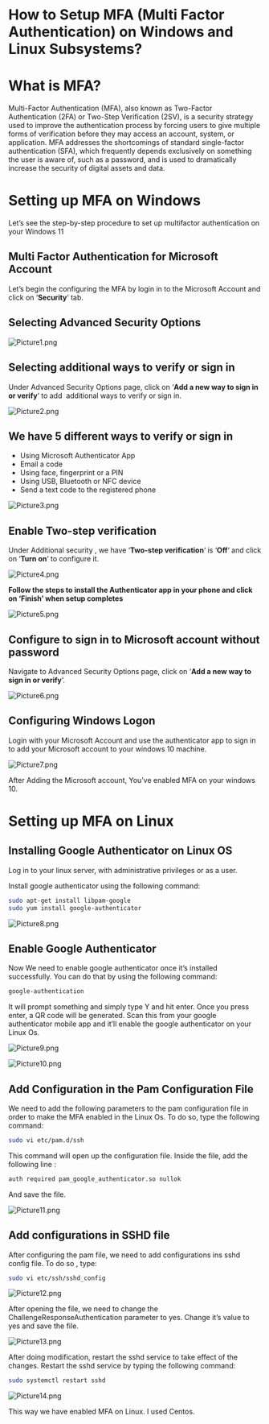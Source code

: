 # How to Setup MFA (Multi Factor Authentication) on Windows and Linux Subsystems?

# What is MFA?

Multi-Factor Authentication (MFA), also known as Two-Factor Authentication (2FA) or Two-Step Verification (2SV), is a security strategy used to improve the authentication process by forcing users to give multiple forms of verification before they may access an account, system, or application. MFA addresses the shortcomings of standard single-factor authentication (SFA), which frequently depends exclusively on something the user is aware of, such as a password, and is used to dramatically increase the security of digital assets and data.

# Setting up MFA on Windows

Let’s see the step-by-step procedure to set up multifactor authentication on your Windows 11

## Multi Factor Authentication for Microsoft Account

Let’s begin the configuring the MFA by login in to the Microsoft Account and click on ‘**Security**‘ tab.

## Selecting Advanced Security Options

![Picture1.png](How%20to%20Setup%20MFA%20(Multi%20Factor%20Authentication)%20on%20%20c8a1bae0f744438ab0bf16a791313c8b/Picture1.png)

## Selecting additional ways to verify or sign in

Under Advanced Security Options page, click on ‘**Add a new way to sign in or verify**‘ to add  additional ways to verify or sign in.

![Picture2.png](How%20to%20Setup%20MFA%20(Multi%20Factor%20Authentication)%20on%20%20c8a1bae0f744438ab0bf16a791313c8b/Picture2.png)

## We have 5 different ways to verify or sign in

- Using Microsoft Authenticator App
- Email a code
- Using face, fingerprint or a PIN
- Using USB, Bluetooth or NFC device
- Send a text code to the registered phone

![Picture3.png](How%20to%20Setup%20MFA%20(Multi%20Factor%20Authentication)%20on%20%20c8a1bae0f744438ab0bf16a791313c8b/Picture3.png)

## Enable Two-step verification

Under Additional security , we have ‘**Two-step verification**‘ is ‘**Off**‘ and click on ‘**Turn on**‘ to configure it.

![Picture4.png](How%20to%20Setup%20MFA%20(Multi%20Factor%20Authentication)%20on%20%20c8a1bae0f744438ab0bf16a791313c8b/Picture4.png)

**Follow the steps to install the Authenticator app in your phone and click on ‘Finish’ when setup completes**

![Picture5.png](How%20to%20Setup%20MFA%20(Multi%20Factor%20Authentication)%20on%20%20c8a1bae0f744438ab0bf16a791313c8b/Picture5.png)

## Configure to sign in to Microsoft account without password

Navigate to Advanced Security Options page, click on ‘**Add a new way to sign in or verify**‘.

![Picture6.png](How%20to%20Setup%20MFA%20(Multi%20Factor%20Authentication)%20on%20%20c8a1bae0f744438ab0bf16a791313c8b/Picture6.png)

## Configuring Windows Logon

Login with your Microsoft Account and use the authenticator app to sign in to add your Microsoft account to your windows 10 machine.

![Picture7.png](How%20to%20Setup%20MFA%20(Multi%20Factor%20Authentication)%20on%20%20c8a1bae0f744438ab0bf16a791313c8b/Picture7.png)

After Adding the Microsoft account, You’ve enabled MFA on your windows 10.

# Setting up MFA on Linux

## 

## Installing Google Authenticator on Linux OS

Log in to your linux server, with administrative privileges or as a user.

Install google authenticator using the following command:

```bash
sudo apt-get install libpam-google
sudo yum install google-authenticator
```

![Picture8.png](How%20to%20Setup%20MFA%20(Multi%20Factor%20Authentication)%20on%20%20c8a1bae0f744438ab0bf16a791313c8b/Picture8.png)

## Enable Google Authenticator

Now We need to enable google authenticator once it’s installed successfully. You can do that by using the following command:

```bash
google-authentication
```

It will prompt something and simply type Y and hit enter. Once you press enter, a QR code will be generated. Scan this from your google authenticator mobile app and it’ll enable the google authenticator on your Linux Os.

![Picture9.png](How%20to%20Setup%20MFA%20(Multi%20Factor%20Authentication)%20on%20%20c8a1bae0f744438ab0bf16a791313c8b/Picture9.png)

![Picture10.png](How%20to%20Setup%20MFA%20(Multi%20Factor%20Authentication)%20on%20%20c8a1bae0f744438ab0bf16a791313c8b/Picture10.png)

## Add Configuration in the Pam Configuration File

We need to add the following parameters to the pam configuration file in order to make the MFA enabled in the Linux Os. To do so, type the following command:

```bash
sudo vi etc/pam.d/ssh
```

This command will open up the configuration file. Inside the file, add the following line :

```bash
auth required pam_google_authenticator.so nullok
```

And save the file.

![Picture11.png](How%20to%20Setup%20MFA%20(Multi%20Factor%20Authentication)%20on%20%20c8a1bae0f744438ab0bf16a791313c8b/Picture11.png)

## Add configurations in SSHD file

After configuring the pam file, we need to add configurations ins sshd config file. To do so , type:

```bash
sudo vi etc/ssh/sshd_config
```

![Picture12.png](How%20to%20Setup%20MFA%20(Multi%20Factor%20Authentication)%20on%20%20c8a1bae0f744438ab0bf16a791313c8b/Picture12.png)

After opening the file, we need to change the ChallengeResponseAuthentication parameter to yes. Change it’s value to yes and save the file.

![Picture13.png](How%20to%20Setup%20MFA%20(Multi%20Factor%20Authentication)%20on%20%20c8a1bae0f744438ab0bf16a791313c8b/Picture13.png)

After doing modification, restart the sshd service to take effect of the changes.
Restart the sshd service by typing the following command:

```bash
sudo systemctl restart sshd
```

![Picture14.png](How%20to%20Setup%20MFA%20(Multi%20Factor%20Authentication)%20on%20%20c8a1bae0f744438ab0bf16a791313c8b/Picture14.png)

This way we have enabled MFA on Linux. I used Centos.
